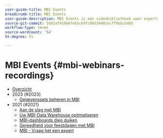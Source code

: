 ```yaml
---
user-guide-title: MBI Events
breadcrumb-title: MBI Events
user-guide-description: MBI Events is een videobibliotheek waar experts en collega's hun gedachten en ideeën over Adobe Commerce hebben gedeeld.
source-git-commit: 5dd2af910607eb5c69fc08d34001ecff9bbcb485
workflow-type: tm+mt
source-wordcount: '54'
ht-degree: 5%

---
```



# MBI Events  {#mbi-webinars-recordings}

+ [Overzicht](overview.md)
+ 2023 {#2023}
   + [Gegevenssets beheren in MBI](2023/manage-data-sets.md)
+ 2021 {#2021}
   + [Aan de slag met MBI](2021-22/getting-started.md)
   + [Uw MBI-Data Warehouse optimaliseren](2021-22/optimize-data-warehouse.md)
   + [MBI-dashboards diep duiken](2021-22/dashboards-deep-dive.md)
   + [Gereedheid voor feestdagen met MBI](2021-22/holiday-readiness.md)
   + [MBI - Vraag het een expert](2021-22/ask-expert.md)

<!---+ Commerce Events {#commerce-events}
  + [Overview](commerce-events/overview.md)
  + 2022 {#2022}
    + [Top Tips and Tricks for Adobe Campaign Standard](customer-journeys/2022/tips-and-tricks.md)
    + [Develop and customize data models in Adobe Campaign Classic](customer-journeys/2022/data-models.md)

+ Data and insights {#commerce-release-updates}
  + [Overview](commerce-release-updates/overview.md)
  + 2022 {#2022}
    + [Innovations and trends](data-and-insights/2022/innovations.md)
    + [Sensei and Analysis Workspace](data-and-insights/2022/sensei.md)
    + [Personalize and automate with Adobe Target](data-and-insights/2022/personalize.md)
    + [Analytics and Target applications for Mobile and Apps](data-and-insights/2022/mobile-and-apps.md)
    + [Cross Device Analytics and Customer Journey Analytics](data-and-insights/2022/cross-device-analytics.md) --->